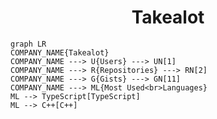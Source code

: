 <h1 align="center">Takealot</h1>

```mermaid
graph LR
COMPANY_NAME{Takealot}
COMPANY_NAME ---> U{Users} ---> UN[1]
COMPANY_NAME ---> R{Repositories} ---> RN[2]
COMPANY_NAME ---> G{Gists} ---> GN[11]
COMPANY_NAME ---> ML{Most Used<br>Languages}
ML --> TypeScript[TypeScript]
ML --> C++[C++]
```
